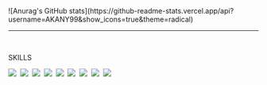 <div>
  ![Anurag's GitHub stats](https://github-readme-stats.vercel.app/api?username=AKANY99&show_icons=true&theme=radical)
</div>
<hr>
<div id=''>
  &nbsp;<p>SKILLS</p>
  <img src="https://img.shields.io/badge/JAVA-3766AB?style=flat-square"/>&nbsp;
  <img src="https://img.shields.io/badge/JavaScript-F7DF1E?style=flat-square&logo=JavaScript&logoColor=white"/>&nbsp;
  <img src="https://img.shields.io/badge/Oracle-F80000?style=flat-square&logo=Oracle&logoColor=white"/>&nbsp;
  <img src="https://img.shields.io/badge/MySQL-4479A1?style=flat-square&logo=MySQL&logoColor=white"/>&nbsp;
  <img src="https://img.shields.io/badge/MyBatis-5B0BB5?style=flat-square"/>&nbsp; 
  <img src="https://img.shields.io/badge/HTML5-E34F26?style=flat-square&logo=HTML5&logoColor=white"/>&nbsp;
  <img src="https://img.shields.io/badge/jQuery-0769AD?style=flat-square&logo=jQuery&logoColor=white"/>&nbsp;
  <img src="https://img.shields.io/badge/Spring-6DB33F?style=flat-square&logo=Spring&logoColor=black"/>&nbsp;
  <img src="https://img.shields.io/badge/CSS3-1572B6?style=flat-square&logo=CSS3&logoColor=white"/>&nbsp;
</div>
